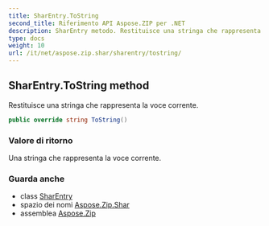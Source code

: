 ```yaml
---
title: SharEntry.ToString
second_title: Riferimento API Aspose.ZIP per .NET
description: SharEntry metodo. Restituisce una stringa che rappresenta la voce corrente.
type: docs
weight: 10
url: /it/net/aspose.zip.shar/sharentry/tostring/
---
```

## SharEntry.ToString method

Restituisce una stringa che rappresenta la voce corrente.

```csharp
public override string ToString()
```

### Valore di ritorno

Una stringa che rappresenta la voce corrente.

### Guarda anche

* class [SharEntry](../)
* spazio dei nomi [Aspose.Zip.Shar](../../sharentry/)
* assemblea [Aspose.Zip](../../../)


